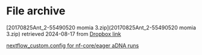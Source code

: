 # File archive

[20170825Ant_2-55490520 momia 3.zip](20170825Ant_2-55490520 momia 3.zip) retrieved 2024-08-17 from [Dropbox link](https://www.dropbox.com/scl/fo/5rdtofw98mjx8lg3t6yee/AHzTJ3c8XoKzOFeWZqk5vac/20170825Ant_2-55490520%20momia%203?rlkey=qat7ncaaynxtj0tmclw9y00tu&e=6&subfolder_nav_tracking=1&dl=0)

[nextflow_custom.config for nf-core/eager aDNA runs](nextflow_custom.config)
